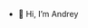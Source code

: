 - 👋 Hi, I’m Andrey
<!---
- 👀 I’m interested in ...
- 🌱 I’m currently learning ...
- 💞️ I’m looking to collaborate on ...
- 📫 How to reach me ...
- 😄 Pronouns: ...
- ⚡ Fun fact: ...


shizhm/shizhm is a ✨ special ✨ repository because its `README.md` (this file) appears on your GitHub profile.
You can click the Preview link to take a look at your changes.
--->
